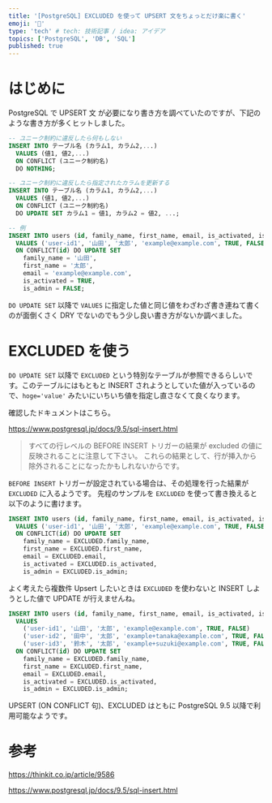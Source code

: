 ```yaml
---
title: '[PostgreSQL] EXCLUDED を使って UPSERT 文をちょっとだけ楽に書く'
emoji: '🐘'
type: 'tech' # tech: 技術記事 / idea: アイデア
topics: ['PostgreSQL', 'DB', 'SQL']
published: true
---
```


# はじめに

PostgreSQL で UPSERT 文 が必要になり書き方を調べていたのですが、下記のような書き方が多くヒットしました。

```sql
-- ユニーク制約に違反したら何もしない
INSERT INTO テーブル名 (カラム1, カラム2,...)
  VALUES (値1, 値2,...)
  ON CONFLICT (ユニーク制約名)
  DO NOTHING;

-- ユニーク制約に違反したら指定されたカラムを更新する
INSERT INTO テーブル名 (カラム1, カラム2,...)
  VALUES (値1, 値2,...)
  ON CONFLICT (ユニーク制約名)
  DO UPDATE SET カラム1 = 値1, カラム2 = 値2, ...;

-- 例
INSERT INTO users (id, family_name, first_name, email, is_activated, is_admin)
  VALUES ('user-id1', '山田', '太郎', 'example@example.com', TRUE, FALSE)
  ON CONFLICT(id) DO UPDATE SET
    family_name = '山田',
    first_name = '太郎',
    email = 'example@example.com',
    is_activated = TRUE,
    is_admin = FALSE;
```

`DO UPDATE SET` 以降で `VALUES` に指定した値と同じ値をわざわざ書き連ねて書くのが面倒くさく DRY でないのでもう少し良い書き方がないか調べました。

# EXCLUDED を使う

`DO UPDATE SET` 以降で `EXCLUDED` という特別なテーブルが参照できるらしいです。このテーブルにはもともと INSERT されようとしていた値が入っているので、`hoge='value'` みたいにいちいち値を指定し直さなくて良くなります。

確認したドキュメントはこちら。

https://www.postgresql.jp/docs/9.5/sql-insert.html

<!-- textlint-disable -->

> すべての行レベルの BEFORE INSERT トリガーの結果が excluded の値に反映されることに注意して下さい。 これらの結果として、行が挿入から除外されることになったかもしれないからです。

<!-- textlint-enable -->

`BEFORE INSERT` トリガーが設定されている場合は、その処理を行った結果が `EXCLUDED` に入るようです。
先程のサンプルを `EXCLUDED` を使って書き換えると以下のように書けます。

```sql
INSERT INTO users (id, family_name, first_name, email, is_activated, is_admin)
  VALUES ('user-id1', '山田', '太郎', 'example@example.com', TRUE, FALSE)
  ON CONFLICT(id) DO UPDATE SET
    family_name = EXCLUDED.family_name,
    first_name = EXCLUDED.first_name,
    email = EXCLUDED.email,
    is_activated = EXCLUDED.is_activated,
    is_admin = EXCLUDED.is_admin;
```

よく考えたら複数件 Upsert したいときは `EXCLUDED` を使わないと INSERT しようとした値で UPDATE が行えませんね。

```sql
INSERT INTO users (id, family_name, first_name, email, is_activated, is_admin)
  VALUES
    ('user-id1', '山田', '太郎', 'example@example.com', TRUE, FALSE)
    ('user-id2', '田中', '太郎', 'example+tanaka@example.com', TRUE, FALSE),
    ('user-id3', '鈴木', '太郎', 'example+suzuki@example.com', TRUE, FALSE),
  ON CONFLICT(id) DO UPDATE SET
    family_name = EXCLUDED.family_name,
    first_name = EXCLUDED.first_name,
    email = EXCLUDED.email,
    is_activated = EXCLUDED.is_activated,
    is_admin = EXCLUDED.is_admin;
```

UPSERT (ON CONFLICT 句)、EXCLUDED はともに PostgreSQL 9.5 以降で利用可能なようです。

# 参考

https://thinkit.co.jp/article/9586

https://www.postgresql.jp/docs/9.5/sql-insert.html

